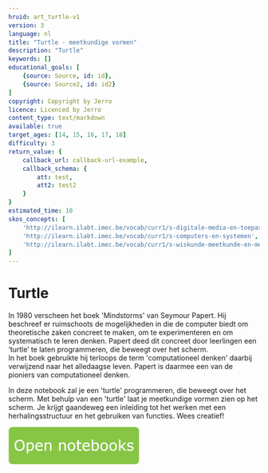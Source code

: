 ```yaml
---
hruid: art_turtle-v1
version: 3
language: nl
title: "Turtle - meetkundige vormen"
description: "Turtle"
keywords: []
educational_goals: [
    {source: Source, id: id}, 
    {source: Source2, id: id2}
]
copyright: Copyright by Jerro
licence: Licenced by Jerro
content_type: text/markdown
available: true
target_ages: [14, 15, 16, 17, 18]
difficulty: 3
return_value: {
    callback_url: callback-url-example,
    callback_schema: {
        att: test,
        att2: test2
    }
}
estimated_time: 10
skos_concepts: [
    'http://ilearn.ilabt.imec.be/vocab/curr1/s-digitale-media-en-toepassingen', 
    'http://ilearn.ilabt.imec.be/vocab/curr1/s-computers-en-systemen', 
    'http://ilearn.ilabt.imec.be/vocab/curr1/s-wiskunde-meetkunde-en-metend-rekenen'
]
---
```

# Turtle
In 1980 verscheen het boek 'Mindstorms' van Seymour Papert. Hij beschreef er ruimschoots de mogelijkheden in die de computer biedt om theoretische zaken concreet te maken, om te experimenteren en om systematisch te leren denken. Papert deed dit concreet door leerlingen een ‘turtle’ te laten programmeren, die beweegt over het scherm.<br>
In het boek gebruikte hij terloops de term 'computationeel denken' daarbij verwijzend naar het alledaagse leven. Papert is daarmee een van de pioniers van computationeel denken.

In deze notebook zal je een 'turtle' programmeren, die beweegt over het scherm. Met behulp van een 'turtle' laat je meetkundige vormen zien op het scherm.
Je krijgt gaandeweg een inleiding tot het werken met een herhalingsstructuur en het gebruiken van functies.
Wees creatief!

[![](embed/Knop.png "Knop")](https://kiks.ilabt.imec.be/jupyterhub/?id=5010 "Turtle")

